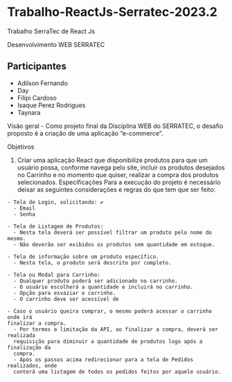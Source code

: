 # Trabalho-ReactJs-Serratec-2023.2
Trabalho SerraTec de React Js 

Desenvolvimento WEB
SERRATEC

## Participantes
- Adilson Fernando
- Day
- Filipi Cardoso
- Isaque Perez Rodrigues
- Taynara


Visão geral
    - Como projeto final da Disciplina WEB do SERRATEC, o desafio proposto é a criação de uma
  aplicação “e-commerce”.
  
Objetivos
  1. Criar uma aplicação React que disponibilize produtos para que um usuário possa,
  conforme navega pelo site, incluir os produtos desejados no Carrinho e no
  momento que quiser, realizar a compra dos produtos selecionados.
  Especificações
  Para a execução do projeto é necessário deixar as seguintes considerações e regras do que
  tem que ser feito:

    - Tela de Login, solicitando: ✔️
      - Email
      - Senha
      
    - Tela de Listagem de Produtos:
      - Nesta tela deverá ser possível filtrar um produto pelo nome do mesmo.
      - Não deverão ser exibidos os produtos sem quantidade em estoque.
      
    - Tela de informação sobre um produto específico.
      - Nesta tela, o produto será descrito por completo.
      
    - Tela ou Modal para Carrinho:
      - Qualquer produto poderá ser adicionado no carrinho.
      - O usuário escolherá a quantidade e incluirá no carrinho.
      - Opção para esvaziar o carrinho.
      - O carrinho deve ser acessível de
      
    - Caso o usuário queira comprar, o mesmo poderá acessar o carrinho onde irá
    finalizar a compra.
      - Por termos a limitação da API, ao finalizar a compra, deverá ser realizada
      requisição para diminuir a quantidade de produtos logo após a finalização da
      compra.
      - Após os passos acima redirecionar para a tela de Pedidos realizados, onde
      conterá uma listagem de todos os pedidos feitos por aquele usuário.
